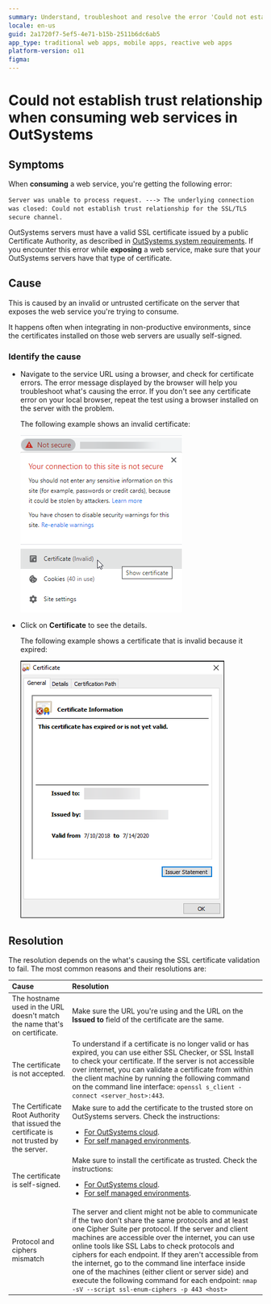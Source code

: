 ```yaml
---
summary: Understand, troubleshoot and resolve the error 'Could not establish trust relationship for the SSL/TLS secure channel' in web services.
locale: en-us
guid: 2a1720f7-5ef5-4e71-b15b-2511b6dc6ab5
app_type: traditional web apps, mobile apps, reactive web apps
platform-version: o11
figma:
---
```


# Could not establish trust relationship when consuming web services in OutSystems 

## Symptoms

When **consuming** a web service, you're getting the following error:

`Server was unable to process request. ---> The underlying connection was closed: Could not establish trust relationship for the SSL/TLS secure channel.`

<div class="info" markdown="1">

OutSystems servers must have a valid SSL certificate issued by a public Certificate Authority, as described in [OutSystems system requirements](https://success.outsystems.com/Documentation/11/Setting_Up_OutSystems/OutSystems_system_requirements).
If you encounter this error while **exposing** a web service, make sure that your OutSystems servers have that type of certificate.
</div>

## Cause

This is caused by an invalid or untrusted certificate on the server that exposes the web service you're trying to consume.

It happens often when integrating in non-productive environments, since the certificates installed on those web servers are usually self-signed.

### Identify the cause

* Navigate to the service URL using a browser, and check for certificate errors. The error message displayed by the browser will help you troubleshoot what's causing the error. If you don't see any certificate error on your local browser, repeat the test using a browser installed on the server with the problem.

    The following example shows an invalid certificate:

    ![Invalid Certificate](images/no-trust-relationship-ssltls.png)

* Click on **Certificate** to see the details.

    The following example shows a certificate that is invalid because it expired:

    ![Expired Certificate](images/no-trust-relationship-ssltls_1.png?width=350)

## Resolution

The resolution depends on the what's causing the SSL certificate validation to fail. The most common reasons and their resolutions are:

| Cause | Resolution |
|:------|:-----------|
| The hostname used in the URL doesn't match the name that's on certificate. | Make sure the URL you're using and the URL on the **Issued to** field of the certificate are the same. |
| The certificate is not accepted. |To understand if a certificate is no longer valid or has expired, you can use either SSL Checker, or SSL Install to check your certificate. If the server is not accessible over internet, you can validate a certificate from within the client machine by running the following command on the command line interface: ``openssl s_client -connect <server_host>:443``. |
| The Certificate Root Authority that issued the certificate is not trusted by the server. | Make sure to add the certificate to the trusted store on OutSystems servers. Check the instructions:<ul><li>[For OutSystems cloud](https://success.outsystems.com/Support/Enterprise_Customers/Maintenance_and_Operations/Add_certificate_to_trusted_root_store_in_OutSystems_cloud).</li><li>[For self managed environments](https://success.outsystems.com/Support/Enterprise_Customers/Installation/Add_self_signed_certificate_to_trusted_root_store_on_OutSystems).</li></ul> |
| The certificate is self-signed. | Make sure to install the certificate as trusted. Check the instructions:<ul><li>[For OutSystems cloud](https://success.outsystems.com/Support/Enterprise_Customers/Maintenance_and_Operations/Add_certificate_to_trusted_root_store_in_OutSystems_cloud).</li><li>[For self managed environments](https://success.outsystems.com/Support/Enterprise_Customers/Installation/Add_self_signed_certificate_to_trusted_root_store_on_OutSystems).</li></ul> |
|Protocol and ciphers mismatch| The server and client might not be able to communicate if the two don’t share the same protocols and at least one Cipher Suite per protocol. If the server and client machines are accessible over the internet, you can use online tools like SSL Labs to check protocols and ciphers for each endpoint. If they aren't accessible from the internet, go to the command line interface inside one of the machines (either client or server side) and execute the following command for each endpoint: ``nmap -sV --script ssl-enum-ciphers -p 443 <host>``|

